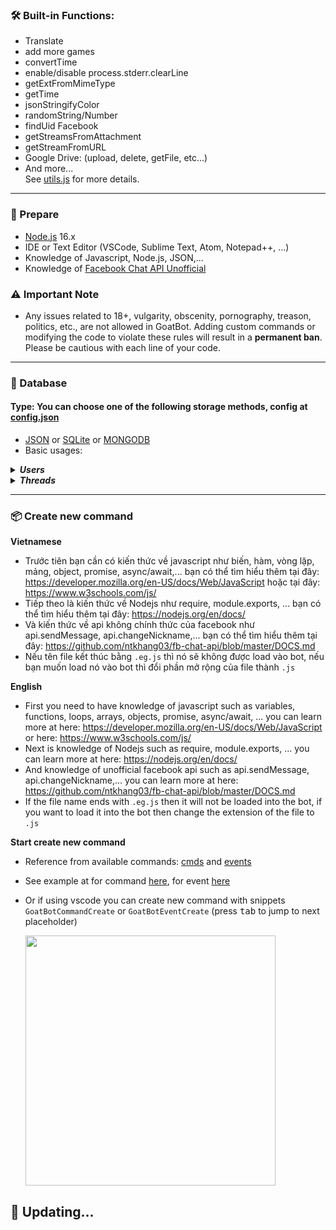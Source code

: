 ### **🛠️ Built-in Functions:**
* Translate
* add more games 
* convertTime
* enable/disable process.stderr.clearLine
* getExtFromMimeType
* getTime
* jsonStringifyColor
* randomString/Number
* findUid Facebook
* getStreamsFromAttachment
* getStreamFromURL
* Google Drive: (upload, delete, getFile, etc...)
* And more...<br />
See [utils.js](https://github.com/ntkhang03/Goat-Bot-V2/blob/main/utils.js) for more details.

<hr>

### **🧠 Prepare**
- [Node.js](https://nodejs.org/en/download/) 16.x
- IDE or Text Editor (VSCode, Sublime Text, Atom, Notepad++, ...)
- Knowledge of Javascript, Node.js, JSON,...
- Knowledge of [Facebook Chat API Unofficial](https://github.com/ntkhang03/fb-chat-api/blob/master/DOCS.md)

### **⚠️ Important Note**
- Any issues related to 18+, vulgarity, obscenity, pornography, treason, politics, etc., are not allowed in GoatBot. Adding custom commands or modifying the code to violate these rules will result in a **permanent ban**. Please be cautious with each line of your code.
<hr>

### **💾 Database**

#### Type: You can choose one of the following storage methods, config at [config.json](https://github.com/ntkhang03/Goat-Bot-V2/blob/main/config.json)
* [JSON](https://www.json.org/json-en.html) or [SQLite](https://www.sqlite.org/) or [MONGODB](https://www.mongodb.com/docs/manual/core/document/)
* Basic usages:<br />

<details>
	<summary>
		<b><i>Users</i></b>
	</summary>
	<i>see more details at <a href="https://github.com/ntkhang03/Goat-Bot-V2/blob/main/database/controller/usersData.js">usersData.js</a></i>
	<br />
	<br />

```javascript
// CREATE USER DATA
const newUserData = await usersData.create(userID, userInfo);
// userInfo is data get by (await api.getUserInfo(userID))[userID] method or undefined is auto

// GET USER DATA
const userData = await usersData.get(userID);
```


```javascript
// SET USER DATA
await userData.set(userID, updateData, path);


// Example 1
//   set data with path
await usersData.set(4, { banned: true }, "data");

//   set data without path
const userData = await usersData.get(userID);
userData.data = {
	banned: true
};
await usersData.set(4, {
	data: userData.data
});

// Example 2
// set data with path
await usersData.set(4, {
	name: "ABC",
	birthday: "01/01/1999"
}, "data.relationship.lover");

// set data without path
const userData = await usersData.get(userID);
userData.data.relationship.lover = {
	name: "ABC",
	birthday: "01/01/1999"
};
await usersData.set(4, {
	data: userData.data
});
```

```javascript
// GET ALL USER DATA
const allUsers = await usersData.getAll();

// GET USER NAME
const userName = await usersData.getName(userID);

// GET USER AVATAR URL
const avatarUrl = await usersData.getAvatarUrl(userID);

// REFRESH INFO USER
await usersData.refreshInfo(userID, updateData);
// updateData is data get by api.getUserInfo(userID)[userID] method or undefined is auto 
// refresh data gender, name, vanity of the user 

// REMOVE USER DATA
await usersData.remove(4);
```
</details>


<details>
	<summary>
		<b><i>Threads</i></b>
	</summary>
	<i>see more details at <a href="https://github.com/ntkhang03/Goat-Bot-V2/blob/main/database/controller/threadsData.js">threadsData.js</a></i>
	<br />
	<br />

```javascript
// CREATE THREAD DATA
const newThreadData = await threadsData.create(threadID, threadInfo);
// threadInfo is data get by api.getThreadInfo() method or undefined is auto

// GET THREAD DATA
const threadData = await threadsData.get(threadID);

// GET ALL THREAD DATA
const allThreads = await threadsData.getAll();

// GET THREAD NAME
const threadData = await threadsData.get(threadID);
const threadName = threadData.threadName;
```

```javascript
// SET THREAD DATA
await threadsData.set(threadID, updateData, path);


// Example 1
// set data with path
await threadsData.set(2000000000000000, "Helo", "data.welcomeMessage");

// set data without path
const threadData = await threadsData.get(2000000000000000);
threadData.data.welcomeMessage = "Hello";
await threadData.set(2000000000000000, {
	data: threadData.data
});
```

```javascript
// REFRESH THREAD DATA
await threadsData.refreshInfo(threadID, threadInfo);
// threadInfo is data get by api.getThreadInfo(threadID) method or undefined is auto 
// refresh data threadName, threadThemeID, emoji, adminIDs, imageSrc and members of thread
```
</details>
<hr>

### **📦 Create new command**

 **Vietnamese**
 * Trước tiên bạn cần có kiến thức về javascript như biến, hàm, vòng lặp, mảng, object, promise, async/await,... bạn có thể tìm hiểu thêm tại đây: https://developer.mozilla.org/en-US/docs/Web/JavaScript hoặc tại đây: https://www.w3schools.com/js/
 * Tiếp theo là kiến thức về Nodejs như require, module.exports, ... bạn có thể tìm hiểu thêm tại đây: https://nodejs.org/en/docs/
 * Và kiến thức về api không chính thức của facebook như api.sendMessage, api.changeNickname,... bạn có thể tìm hiểu thêm tại đây: https://github.com/ntkhang03/fb-chat-api/blob/master/DOCS.md
 * Nếu tên file kết thúc bằng `.eg.js` thì nó sẽ không được load vào bot, nếu bạn muốn load nó vào bot thì đổi phần mở rộng của file thành `.js`

 **English**
 * First you need to have knowledge of javascript such as variables, functions, loops, arrays, objects, promise, async/await, ... you can learn more at here: https://developer.mozilla.org/en-US/docs/Web/JavaScript or here: https://www.w3schools.com/js/
 * Next is knowledge of Nodejs such as require, module.exports, ... you can learn more at here: https://nodejs.org/en/docs/
 * And knowledge of unofficial facebook api such as api.sendMessage, api.changeNickname,... you can learn more at here: https://github.com/ntkhang03/fb-chat-api/blob/master/DOCS.md
 * If the file name ends with `.eg.js` then it will not be loaded into the bot, if you want to load it into the bot then change the extension of the file to `.js`


 **Start create new command**

* Reference from available commands: [cmds](https://github.com/ntkhang03/Goat-Bot-V2/tree/main/scripts/cmds) and [events](https://github.com/ntkhang03/Goat-Bot-V2/tree/main/scripts/events)
* See example at for command [here](https://github.com/ntkhang03/Goat-Bot-V2/blob/main/scripts/cmds/newcommand.eg.js), for event [here](https://github.com/ntkhang03/Goat-Bot-V2/blob/main/scripts/events/newcommandevent.eg.js)
* Or if using vscode you can create new command with snippets 
  `GoatBotCommandCreate` or `GoatBotEventCreate` (press <kbd>tab</kbd> to jump to next placeholder)

	<img src="https://i.ibb.co/VTstrSy/Animation.gif" width="400px" />

## 🚀 **Updating...**
